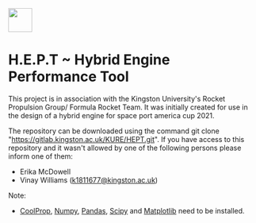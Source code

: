 <img src="https://d68b3152cf5d08c2f050-97c828cc9502c69ac5af7576c62d48d6.ssl.cf3.rackcdn.com/includes/img/site-cms/Kingston_University_London_logo_320-desktop-black.png" width="48">

# H.E.P.T ~ Hybrid Engine Performance Tool  

This project is in association with the Kingston University's Rocket Propulsion Group/ Formula Rocket Team. It was initially created for use in the design of a hybrid engine for space port america cup 2021. 

The repository can be downloaded using the command git clone "https://gitlab.kingston.ac.uk/KURE/HEPT.git". If you have access to this repository and it wasn't allowed by one of the following persons please inform one of them:

* Erika McDowell 
* Vinay Williams (k1811677@kingston.ac.uk) 

Note: 
* [CoolProp](http://www.coolprop.org), [Numpy](https://numpy.org), [Pandas](https://pandas.pydata.org), [Scipy](https://www.scipy.org) and [Matplotlib](https://matplotlib.org) need to be installed.

